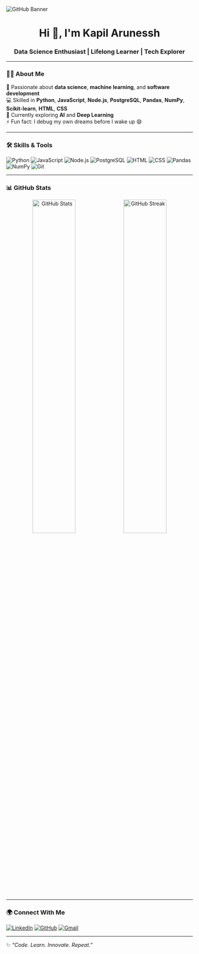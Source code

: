 <!-- Banner Image -->
![GitHub Banner](https://i.ibb.co/6Z7w4jB/github-banner.png)

<h1 align="center">Hi 👋, I'm Kapil Arunessh</h1>
<h3 align="center">Data Science Enthusiast | Lifelong Learner | Tech Explorer</h3>

---

### 🧑‍💻 About Me  
🚀 Passionate about **data science**, **machine learning**, and **software development**  
💻 Skilled in **Python**, **JavaScript**, **Node.js**, **PostgreSQL**, **Pandas**, **NumPy**, **Scikit-learn**, **HTML**, **CSS**  
🌱 Currently exploring **AI** and **Deep Learning**  
⚡ Fun fact: I debug my own dreams before I wake up 😄  

---

### 🛠️ Skills & Tools  
<p align="left">
<img src="https://img.icons8.com/color/48/python.png" alt="Python"/>
<img src="https://img.icons8.com/color/48/javascript--v1.png" alt="JavaScript"/>
<img src="https://img.icons8.com/color/48/nodejs.png" alt="Node.js"/>
<img src="https://img.icons8.com/color/48/postgreesql.png" alt="PostgreSQL"/>
<img src="https://img.icons8.com/color/48/html-5--v1.png" alt="HTML"/>
<img src="https://img.icons8.com/color/48/css3.png" alt="CSS"/>
<img src="https://img.icons8.com/color/48/pandas.png" alt="Pandas"/>
<img src="https://img.icons8.com/color/48/numpy.png" alt="NumPy"/>
<img src="https://img.icons8.com/color/48/git.png" alt="Git"/>
</p>

---

### 📊 GitHub Stats  
<p align="center">
<img src="https://github-readme-stats.vercel.app/api?username=kapilArunesshSS&show_icons=true&theme=radical" alt="GitHub Stats" width="48%"/>
<img src="https://github-readme-streak-stats.herokuapp.com/?user=kapilArunesshSS&theme=radical" alt="GitHub Streak" width="48%"/>
</p>

---

### 🌍 Connect With Me  
<p align="left">
<a href="https://www.linkedin.com/in/your-link/" target="blank"><img src="https://img.icons8.com/color/48/linkedin.png" alt="LinkedIn"/></a>
<a href="https://github.com/kapilArunesshSS" target="blank"><img src="https://img.icons8.com/color/48/github--v1.png" alt="GitHub"/></a>
<a href="mailto:your-email@gmail.com"><img src="https://img.icons8.com/color/48/gmail.png" alt="Gmail"/></a>
</p>

---

✨ _“Code. Learn. Innovate. Repeat.”_


